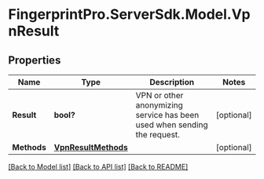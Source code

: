 # FingerprintPro.ServerSdk.Model.VpnResult
## Properties

Name | Type | Description | Notes
------------ | ------------- | ------------- | -------------
**Result** | **bool?** | VPN or other anonymizing service has been used when sending the request. | [optional] 
**Methods** | [**VpnResultMethods**](VpnResultMethods.md) |  | [optional] 

[[Back to Model list]](../README.md#documentation-for-models) [[Back to API list]](../README.md#documentation-for-api-endpoints) [[Back to README]](../README.md)

